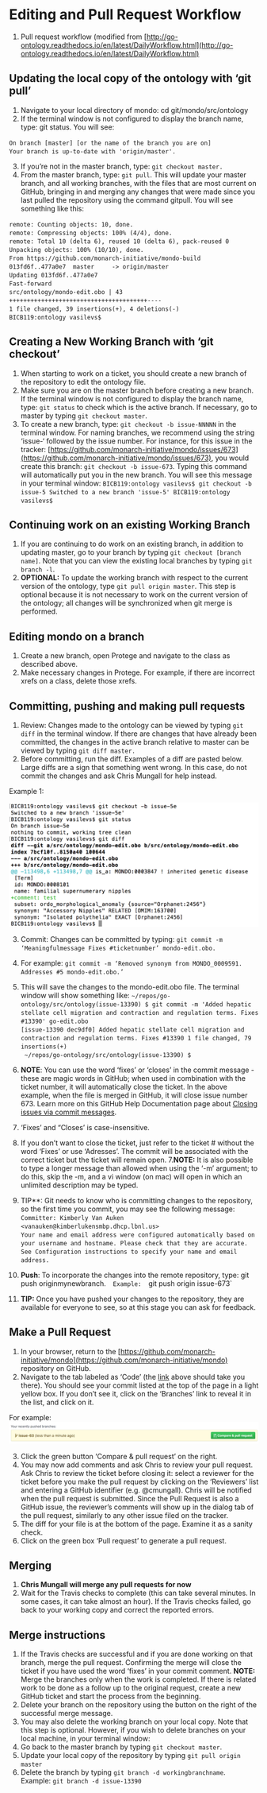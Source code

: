 # Editing and Pull Request Workflow

1. Pull request workflow (modified from [http://go-ontology.readthedocs.io/en/latest/DailyWorkflow.html](http://go-ontology.readthedocs.io/en/latest/DailyWorkflow.html)

## Updating the local copy of the ontology with ‘git pull’
1. Navigate to your local directory of mondo: cd git/mondo/src/ontology
2. If the terminal window is not configured to display the branch name, type: git status. You will see:  

`On branch [master] [or the name of the branch you are on]`  
`Your branch is up-to-date with 'origin/master'.`  
  
3. If you’re not in the master branch, type: `git checkout master.`
4. From the master branch, type: `git pull`. This will update your master branch, and all working branches, with the files that are most current on GitHub, bringing in and merging any changes that were made since you last pulled the repository using the command gitpull. You will see something like this:  

`remote: Counting objects: 10, done.`  
`remote: Compressing objects: 100% (4/4), done.`  
`remote: Total 10 (delta 6), reused 10 (delta 6), pack-reused 0`  
`Unpacking objects: 100% (10/10), done.`  
`From https://github.com/monarch-initiative/mondo-build`  
   `013fd6f..477a0e7  master     -> origin/master`  
`Updating 013fd6f..477a0e7`  
`Fast-forward`  
 `src/ontology/mondo-edit.obo | 43 +++++++++++++++++++++++++++++++++++++++----`  
 `1 file changed, 39 insertions(+), 4 deletions(-)`  
`BICB119:ontology vasilevs$ `  

## Creating a New Working Branch with ‘git checkout’
1. When starting to work on a ticket, you should create a new branch of the repository to edit the ontology file.
2. Make sure you are on the master branch before creating a new branch. If the terminal window is not configured to display the branch name, type: `git status` to check which is the active branch. If necessary, go to master by typing `git checkout master`.
3. To create a new branch, type: `git checkout -b issue-NNNNN` in the terminal window. For naming branches, we recommend using the string ‘issue-‘ followed by the issue number. For instance, for this issue in the tracker: [https://github.com/monarch-initiative/mondo/issues/673](https://github.com/monarch-initiative/mondo/issues/673), you would create this branch: `git checkout -b issue-673`. Typing this command will automatically put you in the new branch. You will see this message in your terminal window:
`BICB119:ontology vasilevs$ git checkout -b issue-5
Switched to a new branch 'issue-5'
BICB119:ontology vasilevs$`

## Continuing work on an existing Working Branch
1. If you are continuing to do work on an existing branch, in addition to updating master, go to your branch by typing `git checkout [branch name]`. Note that you can view the existing local branches by typing `git branch -l`.
2. **OPTIONAL:** To update the working branch with respect to the current version of the ontology, type `git pull origin master`. This step is optional because it is not necessary to work on the current version of the ontology; all changes will be synchronized when git merge is performed.

## Editing mondo on a branch
1. Create a new branch, open Protege and navigate to the class as described above. 
2. Make necessary changes in Protege. For example, if there are incorrect xrefs on a class, delete those xrefs.

## Committing, pushing and making pull requests
1. Review: Changes made to the ontology can be viewed by typing `git diff` in the terminal window. If there are changes that have already been committed, the changes in the active branch relative to master can be viewed by typing `git diff master.`
2. Before committing, run the diff. Examples of a diff are pasted below. Large diffs are a sign that something went wrong. In this case, do not commit the changes and ask Chris Mungall for help instead.

Example 1:

![git diff 1](images/gitdiff1.png)

3. Commit: Changes can be committed by typing: `git commit -m ‘Meaningfulmessage Fixes #ticketnumber’ mondo-edit.obo.`
4. For example:
`git commit -m ‘Removed synonym from MONDO_0009591. Addresses #5 mondo-edit.obo.’`
5. This will save the changes to the mondo-edit.obo file. The terminal window will show something like:
`~/repos/go-ontology/src/ontology(issue-13390) $ git commit -m 'Added hepatic stellate cell migration and contraction and regulation terms. Fixes #13390' go-edit.obo`  
 `[issue-13390 dec9df0] Added hepatic stellate cell migration and contraction and regulation terms. Fixes #13390
 1 file changed, 79 insertions(+)`  
` ~/repos/go-ontology/src/ontology(issue-13390) $`  


6. **NOTE**: You can use the word ‘fixes’ or ‘closes’ in the commit message - these are magic words in GitHub; when used in combination with the ticket number, it will automatically close the ticket. In the above example, when the file is merged in GitHub, it will close issue number 673. Learn more on this GitHub Help Documentation page about [Closing issues via commit messages](https://help.github.com/en/articles/closing-issues-using-keywords).
2. ‘Fixes’ and “Closes’ is case-insensitive.
3. If you don’t want to close the ticket, just refer to the ticket # without the word ‘Fixes’ or use ‘Adresses’. The commit will be associated with the correct ticket but the ticket will remain open.
7.**NOTE:** It is also possible to type a longer message than allowed when using the ‘-m’ argument; to do this, skip the -m, and a vi window (on mac) will open in which an unlimited description may be typed.
8. TIP**: Git needs to know who is committing changes to the repository, so the first time you commit, you may see the following message:
`Committer: Kimberly Van Auken <vanauken@kimberlukensmbp.dhcp.lbnl.us>`  
   `Your name and email address were configured automatically based on your username and hostname. Please check that they are accurate.`  
`See Configuration instructions to specify your name and email address.`  

9. **Push**: To incorporate the changes into the remote repository, type: git push originmynewbranch.`  
Example:  
`git push origin issue-673`   


10. **TIP:** Once you have pushed your changes to the repository, they are available for everyone to see, so at this stage you can ask for feedback.

## Make a Pull Request
1. In your browser, return to the [https://github.com/monarch-initiative/mondo](https://github.com/monarch-initiative/mondo) repository on GitHub.
2. Navigate to the tab labeled as ‘Code’ (the [link](https://github.com/monarch-initiative/mondo) above should take you there). You should see your commit listed at the top of the page in a light yellow box. If you don’t see it, click on the ‘Branches’ link to reveal it in the list, and click on it.  

For example:  
![pull request](images/pullrequest.png)

3. Click the green button ‘Compare & pull request’ on the right.
4. You may now add comments and ask Chris to review your pull request. Ask Chris to review the ticket before closing it: select a reviewer for the ticket before you make the pull request by clicking on the ‘Reviewers’ list and entering a GitHub identifier (e.g. @cmungall). Chris will be notified when the pull request is submitted. Since the Pull Request is also a GitHub issue, the reviewer’s comments will show up in the dialog tab of the pull request, similarly to any other issue filed on the tracker.
5. The diff for your file is at the bottom of the page. Examine it as a sanity check.
6. Click on the green box ‘Pull request’ to generate a pull request.

## Merging 
1. **Chris Mungall will merge any pull requests for now**
2. Wait for the Travis checks to complete (this can take several minutes. In some cases, it can take almost an hour). If the Travis checks failed, go back to your working copy and correct the reported errors.

## Merge instructions
1. If the Travis checks are successful and if you are done working on that branch, merge the pull request. Confirming the merge will close the ticket if you have used the word ‘fixes’ in your commit comment. **NOTE:** Merge the branches only when the work is completed. If there is related work to be done as a follow up to the original request, create a new GitHub ticket and start the process from the beginning.
2. Delete your branch on the repository using the button on the right of the successful merge message.
3. You may also delete the working branch on your local copy. Note that this step is optional. However, if you wish to delete branches on your local machine, in your terminal window:
4. Go back to the master branch by typing `git checkout master`.
5. Update your local copy of the repository by typing `git pull origin master`
6. Delete the branch by typing `git branch -d workingbranchname`.   
Example: `git branch -d issue-13390`
